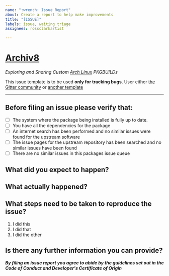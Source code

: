 ```yaml
---
name: ":wrench: Issue Report"
about: Create a report to help make improvements
title: "[ISSUE]"
labels: issue, waiting triage
assignees: rossclarkartist

---
```


# [Archiv8](https://archiv8.github.io/)

_Exploring and Sharing Custom [Arch Linux](https://www.archlinux.org/) PKGBUILDs_

This issue template is to be used **only for tracking bugs**.  User either [the Gitter community](https://gitter.im/Archiv8/community) or [another template](https)

---

<!--- Provide a short description of the issue in the Title above -->

## Before filing an issue please verify that:

<!--- Place an X between the brackets of the statements that apply -->

+ [ ] The system where the package being installed is fully up to date.
+ [ ] You have all the dependencies for the package
+ [ ] An internet search has been performed and no similar issues were found for the upstream software
+ [ ] The issue pages for the upstream repository has been searched and no similar issues have been found
+ [ ] There are no similar issues in this packages issue queue

## What did you expect to happen?

<!--- Provide a clear and concise description to describe what you expected to happen -->

## What actually happened?

<!--- Provide a clear and concise to describe what actually happened -->

<!--- If available, include any logs or messages printed on screen.  Remember to format with code blocks -->

## What steps need to be taken to reproduce the issue?

<!--- Provide a step by step guide to show how the problem can be reproduced -->

1. I did this
2. I did that
3. I did the other

## Is there any further information you can provide?

<!--- Is there any further information that would be useful? -->

_**By filing an issue report you agree to abide by the guidelines set out in the Code of Conduct and Developer's Certificate of Origin**_
